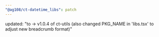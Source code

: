 ```yaml
---
"@ag108/ct-datetime_libs": patch
---
```


updated: "to -> v1.0.4 of ct-utils (also changed PKG_NAME in 'libs.tsx' to adjust new breadcrumb format)"
